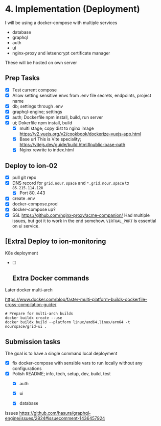 # 4. Implementation (Deployment)

I will be using a docker-compose with multiple services
- database
- graphql
- auth
- ui
- nginx-proxy and letsencrypt certificate manager

These will be hosted on own server

## Prep Tasks
- [x] Test current compose
- [x] Allow setting sensitive envs from .env file
      secrets, endpoints, project name
- [x] db;  settings through .env
- [x] graphql-engine; settings
- [x] auth; Dockerfile
      npm install, build, run server
- [x] ui; Dokerfile
      npm install, build
	- [x] multi stage; copy dist to nginx image
	      https://v2.vuejs.org/v2/cookbook/dockerize-vuejs-app.html
	- [x] Base url
	      This is Vite speciality; https://vitejs.dev/guide/build.html#public-base-path
	- [x] Nginx rewrite to index.html

## Deploy to ion-02
- [x] pull git repo
- [x] DNS record for `grid.nour.space` and `*.grid.nour.space` to `85.215.114.128`
	- [x] Port 80, 443
- [x] create .env
- [x] docker-compose.prod
- [x] docker-compose up?
- [x] SSL
      https://github.com/nginx-proxy/acme-companion/
      Had multiple issues, but got it to work in the end somehow. `VIRTUAL_PORT` is essential on ui service.

## [Extra] Deploy to ion-monitoring
K8s deployment

- [ ] ## Extra Docker commands  
Later docker multi-arch

https://www.docker.com/blog/faster-multi-platform-builds-dockerfile-cross-compilation-guide/

```shell  
# Prepare for multi-arch builds  
docker buildx create --use  
docker buildx build --platform linux/amd64,linux/arm64 -t nourspace/grid-ui .  
```


## Submission tasks
The goal is to have a single command local deployment

- [x] fix docker-compose with sensible vars to run locally without any configurations
- [x] Polish README; info, tech, setup, dev, build, test
	- [x] auth
	- [x] ui
	- [x] database


issues
https://github.com/hasura/graphql-engine/issues/2824#issuecomment-1436457924
